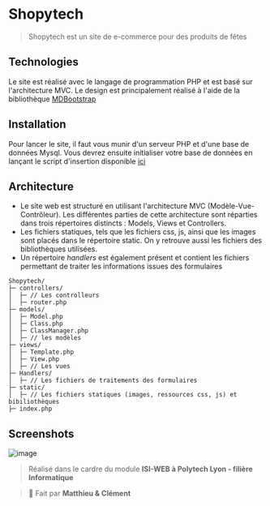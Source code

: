 # Shopytech

> Shopytech est un site de e-commerce pour des produits de fêtes

## Technologies

Le site est réalisé avec le langage de programmation PHP et est basé sur l'architecture MVC.
Le design est principalement réalisé à l'aide de la bibliothèque [MDBootstrap](https://mdbootstrap.com/)

## Installation 

Pour lancer le site, il faut vous munir d'un serveur PHP et d'une base de données Mysql.
Vous devrez ensuite initialiser votre base de données en lançant le script d'insertion disponible [ici](https://github.com/Matsew-uwu/Shopytech/blob/main/static/ressources/web4shop2022.sql)

## Architecture

- Le site web est structuré en utilisant l'architecture MVC (Modèle-Vue-Contrôleur). Les différentes parties de cette architecture sont réparties dans trois répertoires distincts : Models, Views et Controllers.
- Les fichiers statiques, tels que les fichiers css, js, ainsi que les images sont placés dans le répertoire static. On y retrouve aussi les fichiers des bibliothèques utilisées.
- Un répertoire *handlers* est également présent et contient les fichiers permettant de traiter les informations issues des formulaires

```
Shopytech/
├─ controllers/
│  ├─ // Les controlleurs
│  ├─ router.php
├─ models/
│  ├─ Model.php
│  ├─ Class.php
│  ├─ ClassManager.php
│  ├─ // les modèles
├─ views/
│  ├─ Template.php
│  ├─ View.php
│  ├─ // Les vues
├─ Handlers/
│  ├─ // Les fichiers de traitements des formulaires
├─ static/
│  ├─ // Les fichiers statiques (images, ressources css, js) et bibiliothèques
├─ index.php
```

## Screenshots
![image](https://user-images.githubusercontent.com/85303770/212147657-829e2247-a571-47d0-a85a-8db647d17b3a.png)



> Réalisé dans le cardre du module **ISI-WEB à Polytech Lyon - filière Informatique**

> 📌 Fait par **Matthieu & Clément**

